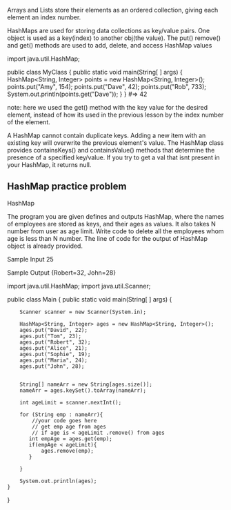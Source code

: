 Arrays and Lists store their elements as an ordered collection, giving each element an index number.

HashMaps are used for storing data collections as key/value pairs. One object is used as a key(index) to another obj(the value).
The put() remove() and get() methods are used to add, delete, and access HashMap values

import java.util.HashMap;

public class MyClass {
    public static void main(String[ ] args) {
        HashMap<String, Integer> points = new HashMap<String, Integer>();
        points.put("Amy", 154);
        points.put("Dave", 42);
        points.put("Rob", 733);
        System.out.println(points.get("Dave")); 
    }
}
#=> 42

note: here we used the get() method with the key value for the desired element, instead of how its used in the previous lesson by the index number of the element.

A HashMap cannot contain duplicate keys. Adding a new item with an existing key will overwrite the previous element's value.
The HashMap class provides containsKeys() and containsValue() methods that determine the presence of a specified key/value. If you try to get a val that isnt present in your HashMap, it returns null.

## HashMap practice problem

HashMap

The program you are given defines and outputs HashMap, where the names of employees are stored as keys, and their ages as values.
It also takes N number from user as age limit. Write code to delete all the employees whom age is less than N number.
The line of code for the output of HashMap object is already provided.

Sample Input
25

Sample Output
{Robert=32, John=28}


import java.util.HashMap;
import java.util.Scanner;

public class Main {
    public static void main(String[ ] args) {
        
        Scanner scanner = new Scanner(System.in);
        
        HashMap<String, Integer> ages = new HashMap<String, Integer>();
        ages.put("David", 22);
        ages.put("Tom", 23);
        ages.put("Robert", 32);
        ages.put("Alice", 21);
        ages.put("Sophie", 19);
        ages.put("Maria", 24);
        ages.put("John", 28);
        
        
        String[] nameArr = new String[ages.size()];
        nameArr = ages.keySet().toArray(nameArr);
        
        int ageLimit = scanner.nextInt();
        
        for (String emp : nameArr){
            //your code goes here
            // get emp age from ages
            // if age is < ageLimit .remove() from ages
           int empAge = ages.get(emp);
           if(empAge < ageLimit){
               ages.remove(emp);
           }
            
        }
        
        System.out.println(ages);
    }
}
